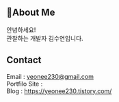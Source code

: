 ## 🔭About Me </br>
안녕하세요! </br>
관찰하는 개발자 김수연입니다.






## Contact 

Email : yeonee230@gmail.com </br>
Portfilo Site : </br>
Blog : https://yeonee230.tistory.com/ </br>

<!--
<img src="https://img.shields.io/badge/Android-3DDC84?style=flat-square&logo=Android&logoColor=white"/>

**yeonee230/yeonee230** is a ✨ _special_ ✨ repository because its `README.md` (this file) appears on your GitHub profile.

Here are some ideas to get you started:

- 🔭 I’m currently working on ...
- 🌱 I’m currently learning ...
- 👯 I’m looking to collaborate on ...
- 🤔 I’m looking for help with ...
- 💬 Ask me about ...
- 📫 How to reach me: ...
- 😄 Pronouns: ...
- ⚡ Fun fact: ...
-->
